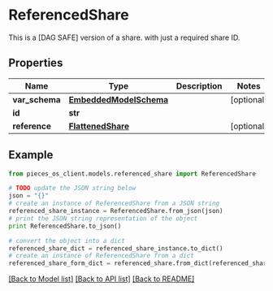# ReferencedShare

This is a [DAG SAFE] version of a share. with just a required share ID.

## Properties

Name | Type | Description | Notes
------------ | ------------- | ------------- | -------------
**var_schema** | [**EmbeddedModelSchema**](EmbeddedModelSchema) |  | [optional] 
**id** | **str** |  | 
**reference** | [**FlattenedShare**](FlattenedShare) |  | [optional] 

## Example

```python
from pieces_os_client.models.referenced_share import ReferencedShare

# TODO update the JSON string below
json = "{}"
# create an instance of ReferencedShare from a JSON string
referenced_share_instance = ReferencedShare.from_json(json)
# print the JSON string representation of the object
print ReferencedShare.to_json()

# convert the object into a dict
referenced_share_dict = referenced_share_instance.to_dict()
# create an instance of ReferencedShare from a dict
referenced_share_form_dict = referenced_share.from_dict(referenced_share_dict)
```
[[Back to Model list]](../README#documentation-for-models) [[Back to API list]](../README#documentation-for-api-endpoints) [[Back to README]](../README)



